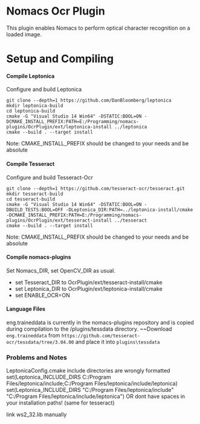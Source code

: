 # Nomacs Ocr Plugin
This plugin enables Nomacs to perform optical character recognition on a loaded image.

# Setup and Compiling

#### Compile Leptonica
Configure and build Leptonica

```
git clone --depth=1 https://github.com/DanBloomberg/leptonica
mkdir leptonica-build
cd leptonica-build
cmake -G "Visual Studio 14 Win64" -DSTATIC:BOOL=ON -DCMAKE_INSTALL_PREFIX:PATH=E:/Programming/nomacs-plugins/OcrPlugin/ext/leptonica-install ../leptonica
cmake --build . --target install
```
Note: CMAKE_INSTALL_PREFIX should be changed to your needs and be absolute

#### Compile Tesseract
Configure and build Tesseract-Ocr

```
git clone --depth=1 https://github.com/tesseract-ocr/tesseract.git
mkdir tesseract-build
cd tesseract-build
cmake -G "Visual Studio 14 Win64" -DSTATIC:BOOL=ON -DBUILD_TESTS:BOOL=OFF -DLeptonica_DIR:PATH=../leptonica-install/cmake -DCMAKE_INSTALL_PREFIX:PATH=E:/Programming/nomacs-plugins/OcrPlugin/ext/tesseract-install ../tesseract
cmake --build . --target install
```
Note: CMAKE_INSTALL_PREFIX should be changed to your needs and be absolute

#### Compile nomacs-plugins
Set Nomacs_DIR, set OpenCV_DIR as usual. 
- set Tesseract_DIR to OcrPlugin/ext/tesseract-install/cmake
- set Leptonica_DIR to OcrPlugin/ext/leptonica-install/cmake
- set ENABLE_OCR=ON

#### Language Files
eng.traineddata is currently in the nomacs-plugins repository and is copied during compilation to the /plugins/tessdata directory. 
~~Download `eng.traineddata` from `https://github.com/tesseract-ocr/tessdata/tree/3.04.00` and place it into `plugins\tessdata`


### Problems and Notes

LeptonicaConfig.cmake include directories are wrongly formatted
set(Leptonica_INCLUDE_DIRS C:/Program Files/leptonica/include;C:/Program Files/leptonica/include/leptonica)
set(Leptonica_INCLUDE_DIRS "C:/Program Files/leptonica/include" "C:/Program Files/leptonica/include/leptonica")
OR
dont have spaces in your installation paths! (same for tesseract)

link ws2_32.lib manually
